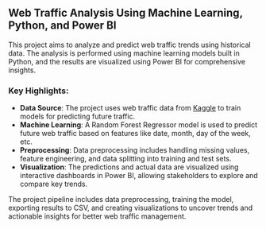 ## Web Traffic Analysis Using Machine Learning, Python, and Power BI

This project aims to analyze and predict web traffic trends using historical data. The analysis is performed using machine learning models built in Python, and the results are visualized using Power BI for comprehensive insights.

### Key Highlights:
- **Data Source**: The project uses web traffic data from [Kaggle](https://www.kaggle.com/c/web-traffic-time-series-forecasting) to train models for predicting future traffic.
- **Machine Learning**: A Random Forest Regressor model is used to predict future web traffic based on features like date, month, day of the week, etc.
- **Preprocessing**: Data preprocessing includes handling missing values, feature engineering, and data splitting into training and test sets.
- **Visualization**: The predictions and actual data are visualized using interactive dashboards in Power BI, allowing stakeholders to explore and compare key trends.
  
The project pipeline includes data preprocessing, training the model, exporting results to CSV, and creating visualizations to uncover trends and actionable insights for better web traffic management.
